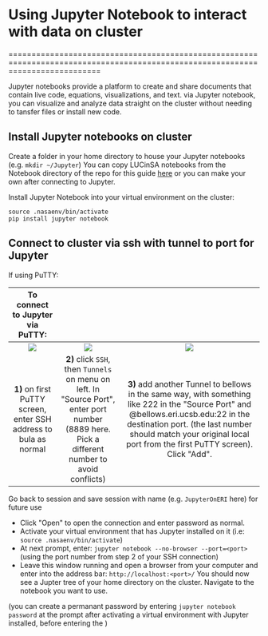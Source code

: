 # Using Jupyter Notebook to interact with data on cluster
================================================================================================================================

Jupyter notebooks provide a platform to create and share documents that contain live code, equations, visualizations, and text.
via Jupyter notebook, you can visualize and analyze data straight on the cluster without needing to tansfer files or install new code.

## Install Jupyter notebooks on cluster

Create a folder in your home directory to house your Jupyter notebooks (e.g. `mkdir ~/Jupyter`)
You can copy LUCinSA notebooks from the Notebook directory of the repo for this guide [here](https://github.com/klwalker-sb/LUCinSA/tree/master/Notebooks) or you can make your own after connecting to Jupyter.

Install Jupyter Notebook into your virtual environment on the cluster:
```
source .nasaenv/bin/activate
pip install jupyter notebook
```

## Connect to cluster via ssh with tunnel to port for Jupyter

If using PuTTY:

| **To connect to Jupyter via PuTTY:**    |                         |                                          |
| :---------------------------------:   | :----------------------------------:   | :-------------------------------------: |
| ![](/Images/PuttyForJupyter1.jpg)     | ![](/Images/PuttyForJupyter2.jpg)      | ![](/Images/PuttyForJupyter3.jpg)       |
| **1)** on first PuTTY screen, enter SSH address to bula as normal  | **2)** click `SSH`, then `Tunnels` on menu on left. In "Source Port", enter port number (8889 here. Pick a different number to avoid conflicts) | **3)** add another Tunnel to bellows in the same way, with something like 222 in the "Source Port" and <user>@bellows.eri.ucsb.edu:22 in the destination port. (the last number should match your original local port from the first PuTTY screen). Click "Add". 
    
Go back to session and save session with name (e.g. `JupyterOnERI` here) for future use

* Click "Open" to open the connection and enter password as normal.
* Activate your virtual environment that has Jupyter installed on it (i.e: `source .nasaenv/bin/activate`)
* At next prompt, enter: `jupyter notebook --no-browser --port=<port>` (using the port number from step 2 of your SSH connection)
* Leave this window running and open a browser from your computer and enter into the address bar: `http://localhost:<port>/`
You should now see a Jupter tree of your home directory on the cluster. Navigate to the notebook you want to use. 

(you can create a permanant password by entering `jupyter notebook password` at the prompt after activating a virtual environment with Jupyter installed, before entering the )